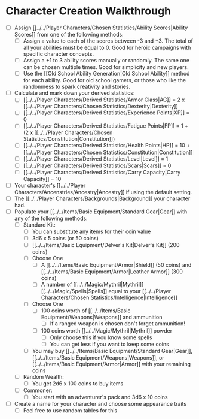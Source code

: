# Character Creation Walkthrough

- [ ] Assign [[../../Player Characters/Chosen Statistics/Ability Scores|Ability Scores]] from one of the following methods:
	- [ ] Assign a value to each of the scores between -3 and +3. The total of all your abilities must be equal to 0. Good for heroic campaigns with specific character concepts.
	- [ ] Assign a +1 to 3 ability scores manually or randomly. The same one can be chosen multiple times. Good for simplicity and new players.
	- [ ] Use the [[Old School Ability Generation|Old School Ability]] method for each ability. Good for old school gamers, or those who like the randomness to spark creativity and stories.
- [ ] Calculate and mark down your derived statistics:
	- [ ] [[../../Player Characters/Derived Statistics/Armor Class|AC]] = 2 x [[../../Player Characters/Chosen Statistics/Dexterity|Dexterity]]
	- [ ] [[../../Player Characters/Derived Statistics/Experience Points|XP]] = 0
	- [ ] [[../../Player Characters/Derived Statistics/Fatigue Points|FP]] = 1 + (2 x [[../../Player Characters/Chosen Statistics/Constitution|Constitution]])
	- [ ] [[../../Player Characters/Derived Statistics/Health Points|HP]] = 10 + [[../../Player Characters/Chosen Statistics/Constitution|Constitution]]
	- [ ] [[../../Player Characters/Derived Statistics/Level|Level]] = 1
	- [ ] [[../../Player Characters/Derived Statistics/Scars|Scars]] = 0
	- [ ] [[../../Player Characters/Derived Statistics/Carry Capacity|Carry Capacity]] = 10
- [ ] Your character's [[../../Player Characters/Ancenstries/Ancestry|Ancestry]] if using the default setting.
- [ ] The [[../../Player Characters/Backgrounds|Background]] your character had.
- [ ] Populate your [[../../Items/Basic Equipment/Standard Gear|Gear]] with any of the following methods:
	- [ ] Standard Kit:
		- [ ] You can substitute any items for their coin value
		- [ ] 3d6 x 5 coins (or 50 coins)
		- [ ] [[../../Items/Basic Equipment/Delver's Kit|Delver's Kit]] (200 coins)
		- [ ] Choose One
			- [ ] A [[../../Items/Basic Equipment/Armor|Shield]] (50 coins) and [[../../Items/Basic Equipment/Armor|Leather Armor]] (300 coins)
			- [ ] A number of [[../../Magic/Mythril|Mythril]] [[../../Magic/Spells|Spells]] equal to your [[../../Player Characters/Chosen Statistics/Intelligence|Intelligence]]
		- [ ] Choose One
			- [ ] 100 coins worth of [[../../Items/Basic Equipment/Weapons|Weapons]] and ammunition
				- [ ] If a ranged weapon is chosen don't forget ammunition!
			- [ ] 100 coins worth [[../../Magic/Mythril|Mythril]] powder
				- [ ] Only choose this if you know some spells
				- [ ] You can get less if you want to keep some coins
		- [ ] You may buy [[../../Items/Basic Equipment/Standard Gear|Gear]], [[../../Items/Basic Equipment/Weapons|Weapons]], or [[../../Items/Basic Equipment/Armor|Armor]] with your remaining coins
	- [ ] Random Wealth:
		- [ ] You get 2d6 x 100 coins to buy items
	- [ ] Commoner: 
		- [ ] You start with an adventurer's pack and 3d6 x 10 coins
- [ ] Create a name for your character and choose some appearance traits
	- [ ] Feel free to use random tables for this